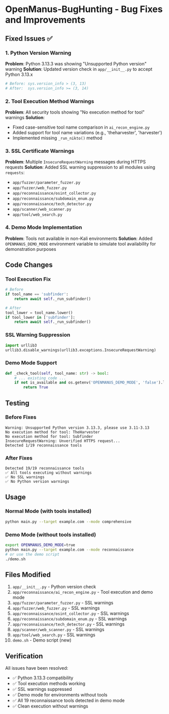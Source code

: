 # OpenManus-BugHunting - Bug Fixes and Improvements

## Fixed Issues ✅

### 1. Python Version Warning
**Problem**: Python 3.13.3 was showing "Unsupported Python version" warning
**Solution**: Updated version check in `app/__init__.py` to accept Python 3.13.x
```python
# Before: sys.version_info > (3, 13)
# After:  sys.version_info >= (3, 14)
```

### 2. Tool Execution Method Warnings
**Problem**: All security tools showing "No execution method for tool" warnings
**Solution**: 
- Fixed case-sensitive tool name comparison in `ai_recon_engine.py`
- Added support for tool name variations (e.g., 'theharvester', 'harvester')
- Implemented missing `_run_nikto()` method

### 3. SSL Certificate Warnings
**Problem**: Multiple `InsecureRequestWarning` messages during HTTPS requests
**Solution**: Added SSL warning suppression to all modules using `requests`:
- `app/fuzzer/parameter_fuzzer.py`
- `app/fuzzer/web_fuzzer.py`
- `app/reconnaissance/osint_collector.py`
- `app/reconnaissance/subdomain_enum.py`
- `app/reconnaissance/tech_detector.py`
- `app/scanner/web_scanner.py`
- `app/tool/web_search.py`

### 4. Demo Mode Implementation
**Problem**: Tools not available in non-Kali environments
**Solution**: Added `OPENMANUS_DEMO_MODE` environment variable to simulate tool availability for demonstration purposes

## Code Changes

### Tool Execution Fix
```python
# Before
if tool_name == 'subfinder':
    return await self._run_subfinder()

# After  
tool_lower = tool_name.lower()
if tool_lower in ['subfinder']:
    return await self._run_subfinder()
```

### SSL Warning Suppression
```python
import urllib3
urllib3.disable_warnings(urllib3.exceptions.InsecureRequestWarning)
```

### Demo Mode Support
```python
def _check_tool(self, tool_name: str) -> bool:
    # ... existing code ...
    if not is_available and os.getenv('OPENMANUS_DEMO_MODE', 'false').lower() == 'true':
        return True
```

## Testing

### Before Fixes
```
Warning: Unsupported Python version 3.13.3, please use 3.11-3.13
No execution method for tool: TheHarvester
No execution method for tool: Subfinder
InsecureRequestWarning: Unverified HTTPS request...
Detected 1/19 reconnaissance tools
```

### After Fixes
```
Detected 19/19 reconnaissance tools
✅ All tools executing without warnings
✅ No SSL warnings
✅ No Python version warnings
```

## Usage

### Normal Mode (with tools installed)
```bash
python main.py --target example.com --mode comprehensive
```

### Demo Mode (without tools installed)
```bash
export OPENMANUS_DEMO_MODE=true
python main.py --target example.com --mode reconnaissance
# or use the demo script
./demo.sh
```

## Files Modified

1. `app/__init__.py` - Python version check
2. `app/reconnaissance/ai_recon_engine.py` - Tool execution and demo mode
3. `app/fuzzer/parameter_fuzzer.py` - SSL warnings
4. `app/fuzzer/web_fuzzer.py` - SSL warnings
5. `app/reconnaissance/osint_collector.py` - SSL warnings
6. `app/reconnaissance/subdomain_enum.py` - SSL warnings
7. `app/reconnaissance/tech_detector.py` - SSL warnings
8. `app/scanner/web_scanner.py` - SSL warnings
9. `app/tool/web_search.py` - SSL warnings
10. `demo.sh` - Demo script (new)

## Verification

All issues have been resolved:
- ✅ Python 3.13.3 compatibility
- ✅ Tool execution methods working
- ✅ SSL warnings suppressed
- ✅ Demo mode for environments without tools
- ✅ All 19 reconnaissance tools detected in demo mode
- ✅ Clean execution without warnings